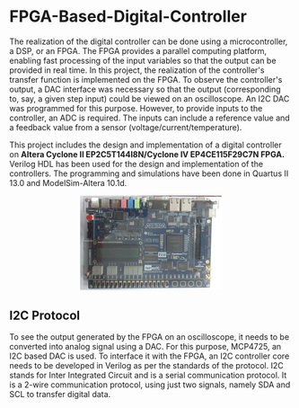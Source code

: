 # FPGA-Based-Digital-Controller

The realization of the digital controller can be done using a microcontroller, a DSP, or an FPGA. The FPGA provides a parallel computing platform, enabling fast processing of the input variables so that the output can be provided in real time. In this project, the realization of the controller's transfer function is implemented on the FPGA. To observe the controller's output, a DAC interface was necessary so that the output (corresponding to, say, a given step input) could be viewed on an oscilloscope. An I2C DAC was programmed for this purpose. However, to provide inputs to the controller, an ADC is required. The inputs can include a reference value and a feedback value from a sensor (voltage/current/temperature).

This project includes the design and implementation of a digital controller on **Altera Cyclone II EP2C5T144I8N/Cyclone IV EP4CE115F29C7N FPGA.** Verilog HDL has been used for the design and implementation of the controllers. The programming and simulations have been done in Quartus II 13.0 and ModelSim-Altera 10.1d.

<p align="center"><img width="50%" src="image/fpga.png"/></p>


## I2C Protocol

To see the output generated by the FPGA on an oscilloscope, it needs to be converted into analog signal using a DAC. For this purpose, MCP4725, an I2C based DAC is used. To interface it with the FPGA, an I2C controller core needs to be developed in Verilog as per the standards of the protocol. I2C stands for Inter Integrated Circuit and is a serial communication protocol. It is a 2-wire communication protocol, using just two signals, namely SDA and SCL to transfer digital data. 
